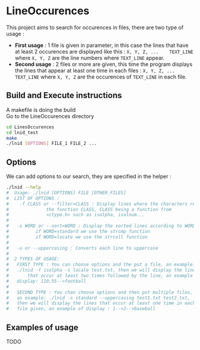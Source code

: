 # LineOccurences
This project aims to search for occurences in files, there are two type of usage :  
- **First usage** : 1 file is given in parameter, in this case the lines that have at least 2 occurences are displayed like this :   ```X, Y, Z, ...    TEXT_LINE``` where ```X, Y, Z``` are the line numbers where ```TEXT_LINE``` appear.
- **Second usage** : 2 files or more are given, this time the program displays the lines that appear at least one time in each files :   ```X, Y, Z, ...    TEXT_LINE``` where ```X, Y, Z``` are the occurences of ```TEXT_LINE``` in each file.

## Build and Execute instructions
A makefile is doing the build  
Go to the LineOccurences directory
```bash
cd LinesOccurences
cd lnid_test
make
./lnid [OPTIONS] FILE_1 FILE_2 ...
```
## Options
We can add options to our search, they are specified in the helper :  
```bash
./lnid --help
#  Usage: ./lnid [OPTIONS] FILE [OTHER_FILES]
#  LIST OF OPTIONS :
#    -f CLASS or --filter=CLASS : Display lines where the characters respect
#              the function CLASS, CLASS being a function from
#              <ctype.h> such as isalpha, isalnum...
#  
#   -s WORD or --sort=WORD : Display the sorted lines according to WORD,
#          if WORD=standard we use the strcmp function
#          if WORD=locate we use the strcoll function
#
#   -u or --uppercasing : Converts each line to uppercase
#  
#  2 TYPES OF USAGE:
#   FIRST TYPE : You can choose options and the put a file, an example:
#   ./lnid -f isalpha -s locale test.txt, then we will display the lines
#       that occur at least two times followed by the line, an example of
#   display: 110,55-->football
#
#   SECOND TYPE : You chan choose options and then put multiple files, 
#   an example: ./lnid -s standard --uppercasing test1.txt test2.txt, 
#   then we will display the lines that occur at least one time in each 
#   file given, an example of display : 1-->2-->baseball
```
## Examples of usage
TODO
